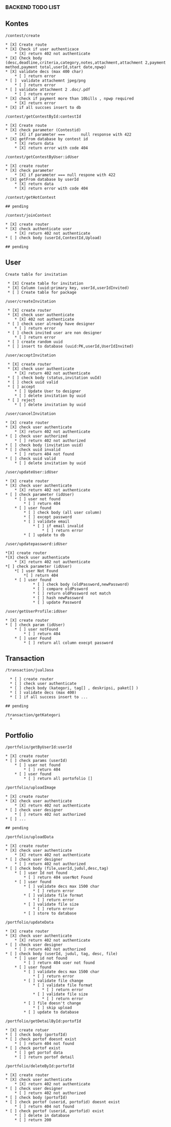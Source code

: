 ### BACKEND TODO LIST

## Kontes

    /contest/create
    
    * [X] Create route
    * [X] Check if user authenticace
        * [X] return 402 not authenticate
    * [X] Check body (desc,deadline,criteria,category,notes,attachment,attachment 2,payment method,payment total,userId,start date,npwp)
    * [X] validate decs (max 400 char)
        * [ ] return error
    * [ ]  validate attachemnt jpeg/png
        * [ ] return error
    * [ ] validate attachment 2 .doc/.pdf
        * [ ] return error
    * [X] check if payment more than 10bills , npwp required
        * [X] return error
    * [X] if all succses insert to db

    /contest/getContestById:contestId
    
    * [X] Create route
    * [X] check parameter (Contestid)
        * [X] if parameter ===       null response with 422
    * [X] getFrom database by contest id
        * [X] return data
        * [X] return error with code 404

    /contest/getContestByUser:idUser
    
    * [X] create router
    * [X] check parameter
        * [X] if parameter === null respone with 422
    * [X] getFrom database by userId
        * [X] return data
        * [X] return error with code 404

    /contest/getHotContest
    
    ## pending

    /contest/joinContest

    * [X] create router
    * [X] check authenticate user
        * [X] return 402 not authenticate
    * [ ] check body (userId,ContestId,Upload)
    
    ## pending

## User

    Create table for invitation

     * [X] Create table for invitation
     * [X] Column (uuid:primary key, userId,userIdInvited)
     * [ ] Create table for package

    /user/createInvitation

     * [X] create router
     * [X] check user authenticate
        * [X] 402 not authenticate
     * [ ] check user already have designer
        * [ ] return error 
     * [ ] check invited user are non designer
        * [ ] return error
     * [ ] create random uuid
     * [ ] insert to database (uuid:PK,userId,UserIdInvited)

    /user/acceptInvitation
     
     * [X] create router
     * [X] check user authenticate
        * [X] return 402 not authenticate
     * [ ] check body (status,invitation uuId)
     * [ ] check uuid valid
     * [ ] accept
        * [ ] Update User to designer
        * [ ] delete invitation by uuid
     * [ ] reject
        * [ ] delete invitation by uuid 
    
    /user/cancelInvitation

    * [X] create router
    * [X] check user authenticate
        * [X] return 402 not authenticate
    * [ ] check user authorized
        * [ ] return 402 not authorized
    * [ ] check body (invitation uuid)
    * [ ] check uuid invalid
        * [ ] return 404 not found
    * [ ] check uuid valid
        * [ ] delete invitation by uuid

    /user/updateUser:idUser
    
    * [X] create router
    * [X] check user authenticate
        * [X] return 402 not authenticate
    * [ ] check parameter (idUser)
        * [ ] user not found
            * [ ] return 404
        * [ ] user found
            * [ ] check body (all user column) 
            * [ ] except password 
            * [ ] validate email 
                * [ ] if email invalid
                    * [ ] return error
            * [ ] update to db

    /user/updatepassword:idUser 

    *[X] create router
    *[X] check user authenticate
        * [X] return 402 not authenticate
    *[ ] check parameter (idUser)
        *[ ] user Not Found
            *[ ] return 404 
        * [ ] user found
                * [ ] check body (oldPassword,newPassword)
                * [ ] compare oldPssword
                * [ ] return oldPassword not match
                * [ ] hash newPassword
                * [ ] update Password
  
    /user/getUserProfile:idUser

    * [X] create router
    * [ ] check param (idUser)
        * [ ] user notFound
            * [ ] return 404
        * [ ] user Found
            * [ ] return all column execpt password
    
## Transaction 

    /transaction/jualJasa
    
      * [ ] create router
      * [ ] check user authenticate 
      * [ ] check body (kategori, tag[] , deskripsi, paket[] )
      * [ ] validate decs (max 400)
      * [ ] if all success insert to ...
    
    ## pending 

    /transaction/getKategori
      * 

## Portfolio

    /portfolio/getByUserId:userId

    * [X] create router
    * [ ] check params (userId)
        * [ ] user not found
            * [ ] return 404
        * [ ] user found
            * [ ] return all portofolio []

    /portfolio/uploadImage

    * [X] create router
    * [X] check user authenticate
        * [X] return 402 not authenticate
    * [ ] check user designer
        * [ ] return 402 not authorized
    * [ ] ... 
        
    ## pending 

    /portfolio/uploadData

    * [X] create router
    * [X] check user authenticate
        * [X] return 402 not authenticate
    * [ ] check user designer
        * [ ] return 402 not authorized
    * [ ] check body (file,userId,judul,desc,tag)
        * [ ] user Id not found
            * [ ] return 404 userNot Found
        * [ ] user found
            * [ ] validate decs max 1500 char
                * [ ] return error
            * [ ] validate file format 
                * [ ] return error
            * [ ] validate file size
                * [ ] return error
            * [ ] store to database
    
    /portfolio/updateData

    * [X] create router
    * [X] check user authenticate 
        * [X] return 402 not authenticate
    * [ ] check user designer
        * [ ] return 402 not authorized
    * [ ] check body (userId, judul, tag, desc, file)
        * [ ] user id not found
            * [ ] return 404 user not found
        * [ ] user found
            * [ ] validate decs max 1500 char
                * [ ] return error
            * [ ] validate file change 
                * [ ] validate file format
                    * [ ] return error
                * [ ] validate file size
                    * [ ] return error
            * [ ] file doesn't change
                * [ ] skip upload
            * [ ] update to database

    /portfolio/getDetailById:portofId

    * [X] create rotuer
    * [ ] check body (portofId)
    * [ ] check portof doesnt exist
        * [ ] return 404 not found
    * [ ] check portof exist
        * [ ] get portof data
        * [ ] return portof detail

    /portfolio/deleteById:portofId

    * [X] create router
    * [X] check user authenticate 
        * [X] return 402 not authenticate
    * [ ] check user designer
        * [ ] return 402 not authorized
    * [ ] check body (portofId)
    * [ ] check portof (userid, portofid) doesnt exist 
        * [ ] return 404 not found
    * [ ] check portof (userid, portofid) exist 
        * [ ] delete in database
        * [ ] return 200
    
